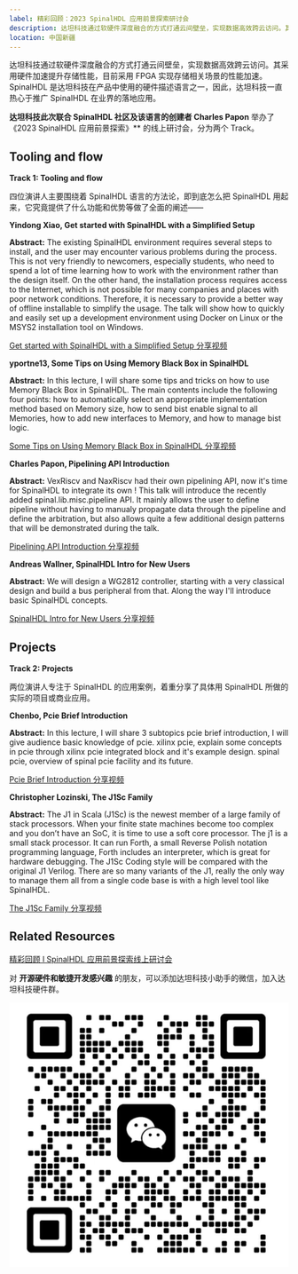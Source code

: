 ```yaml
---
label: 精彩回顾：2023 SpinalHDL 应用前景探索研讨会
description: 达坦科技通过软硬件深度融合的方式打通云间壁垒，实现数据高效跨云访问。其采用硬件加速提升存储性能，目前采用FPGA实现存储相关场景的性能加速。SpinalHDL是达坦科技在产品中使用的硬件描述语言之一，因此，达坦科技一直热心于推广SpinalHDL在业界的落地应用。达坦科技此次联合SpinalHDL社区及该语言的创建者 Charles Papon 举办了 《2023 SpinalHDL应用前景探索》的线上研讨会，分为两个Track。
location: 中国新疆
---
```


达坦科技通过软硬件深度融合的方式打通云间壁垒，实现数据高效跨云访问。其采用硬件加速提升存储性能，目前采用 FPGA 实现存储相关场景的性能加速。SpinalHDL 是达坦科技在产品中使用的硬件描述语言之一，因此，达坦科技一直热心于推广 SpinalHDL 在业界的落地应用。

**达坦科技此次联合 SpinalHDL 社区及该语言的创建者 Charles Papon** 举办了《2023 SpinalHDL 应用前景探索》\*\* 的线上研讨会，分为两个 Track。

## Tooling and flow

**Track 1: Tooling and flow**

四位演讲人主要围绕着 SpinalHDL 语言的方法论，即到底怎么把 SpinalHDL 用起来，它究竟提供了什么功能和优势等做了全面的阐述——

**Yindong Xiao, Get started with SpinalHDL with a Simplified Setup**

**Abstract:** The existing SpinalHDL environment requires several steps to install, and the user may encounter various problems during the process. This is not very friendly to newcomers, especially students, who need to spend a lot of time learning how to work with the environment rather than the design itself. On the other hand, the installation process requires access to the Internet, which is not possible for many companies and places with poor network conditions. Therefore, it is necessary to provide a better way of offline installable to simplify the usage. The talk will show how to quickly and easily set up a development environment using Docker on Linux or the MSYS2 installation tool on Windows.

[Get started with SpinalHDL with a Simplified Setup 分享视频](https://mp.weixin.qq.com/s/LOPDUptVxvWZwe_CsL81SA)

**yportne13, Some Tips on Using Memory Black Box in SpinalHDL**

**Abstract:** In this lecture, I will share some tips and tricks on how to use Memory Black Box in SpinalHDL. The main contents include the following four points: how to automatically select an appropriate implementation method based on Memory size, how to send bist enable signal to all Memories, how to add new interfaces to Memory, and how to manage bist logic.

[Some Tips on Using Memory Black Box in SpinalHDL 分享视频](https://mp.weixin.qq.com/s/LOPDUptVxvWZwe_CsL81SA)

**Charles Papon, Pipelining API Introduction**

**Abstract:** VexRiscv and NaxRiscv had their own pipelining API, now it's time for SpinalHDL to integrate its own ! This talk will introduce the recently added spinal.lib.misc.pipeline API. It mainly allows the user to define pipeline without having to manualy propagate data through the pipeline and define the arbitration, but also allows quite a few additional design patterns that will be demonstrated during the talk.

[Pipelining API Introduction 分享视频](https://mp.weixin.qq.com/s/LOPDUptVxvWZwe_CsL81SA)

**Andreas Wallner, SpinalHDL Intro for New Users**

**Abstract:** We will design a WG2812 controller, starting with a very classical design and build a bus peripheral from that. Along the way I'll introduce basic SpinalHDL concepts.

[SpinalHDL Intro for New Users 分享视频](https://mp.weixin.qq.com/s/LOPDUptVxvWZwe_CsL81SA)

## Projects

**Track 2: Projects**

两位演讲人专注于 SpinalHDL 的应用案例，着重分享了具体用 SpinalHDL 所做的实际的项目或商业应用。

**Chenbo, Pcie Brief Introduction**

**Abstract:** In this lecture, I will share 3 subtopics pcie brief introduction, I will give audience basic knowledge of pcie. xilinx pcie, explain some concepts in pcie through xilinx pcie integrated block and it's example design. spinal pcie, overview of spinal pcie facility and its future.

[Pcie Brief Introduction 分享视频](https://mp.weixin.qq.com/s/LOPDUptVxvWZwe_CsL81SA)

**Christopher Lozinski, The J1Sc Family**

**Abstract:** The J1 in Scala (J1Sc) is the newest member of a large family of stack processors. When your finite state machines become too complex and you don’t have an SoC, it is time to use a soft core processor. The j1 is a small stack processor. It can run Forth, a small Reverse Polish notation programming language, Forth includes an interpreter, which is great for hardware debugging. The J1Sc Coding style will be compared with the original J1 Verilog. There are so many variants of the J1, really the only way to manage them all from a single code base is with a high level tool like SpinalHDL.

[The J1Sc Family 分享视频](https://mp.weixin.qq.com/s/LOPDUptVxvWZwe_CsL81SA)

## Related Resources

[精彩回顾 l SpinalHDL 应用前景探索线上研讨会](http://mp.weixin.qq.com/s?__biz=MzkwNTMzOTE2MA==&mid=2247485064&idx=2&sn=c634f1616cd724db66410dd90ed425df&chksm=c0f80efff78f87e92a31dfe516f37f10eb9b3966185204fddb5728105716228a16aa3b66cbf3&scene=21#wechat_redirect)

对 **开源硬件和敏捷开发感兴趣** 的朋友，可以添加达坦科技小助手的微信，加入达坦科技硬件群。

![图片](./image1.png)
